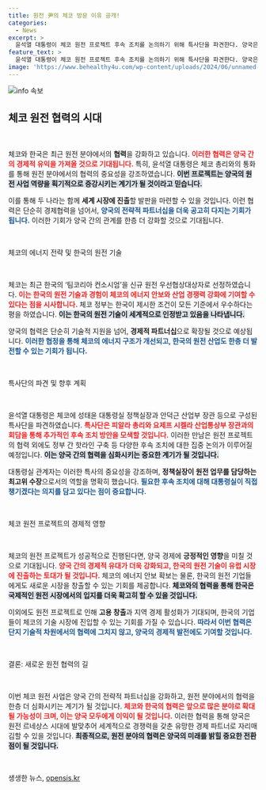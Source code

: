 ```yaml
---
title: 원전 尹의 체코 방문 이유 공개!
categories:
  - News
excerpt: >
  윤석열 대통령이 체코 원전 프로젝트 후속 조치를 논의하기 위해 특사단을 파견한다. 양국은 에너지 안보와 산업 경쟁력 강화를 위해 협력하며, 한국의 컨소시엄이 우선협상대상자로 선정된 가운데 전략적 파트너십을 더욱 공고히 다짐했다.
feature_text: >
  윤석열 대통령이 체코 원전 프로젝트 후속 조치를 논의하기 위해 특사단을 파견한다. 양국은 에너지 안보와 산업 경쟁력 강화를 위해 협력하며, 한국의 컨소시엄이 우선협상대상자로 선정된 가운데 전략적 파트너십을 더욱 공고히 다짐했다.
image: 'https://www.behealthy4u.com/wp-content/uploads/2024/06/unnamed-file.png'
---
```


<p><img src="https://www.behealthy4u.com/wp-content/uploads/2024/06/unnamed-file.png" alt="info 속보" /></p>

<h2 data-ke-size="size26">체코 원전 협력의 시대</h2>

<p data-ke-size="size16">&nbsp;</p>

<p>체코와 한국은 최근 원전 분야에서의 <b>협력</b>을 강화하고 있습니다. <b><span style="color: #ee2323;">이러한 협력은 양국 간의 경제적 유익을 가져올 것으로 기대됩니다.</span></b> 특히, 윤석열 대통령은 체코 총리와의 통화를 통해 원전 분야에서의 협력의 중요성을 강조하였습니다. <b><span style="background-color: #21538527;">이번 프로젝트는 양국의 원전 사업 역량을 획기적으로 증강시키는 계기가 될 것이라고 믿습니다.</span></b></p>

<p>이를 통해 두 나라는 함께 <b>세계 시장에 진출</b>할 발판을 마련할 수 있을 것입니다. 이런 협력은 단순히 경제협력을 넘어서, <b><span style="color: #1a5490;">양국의 전략적 파트너십을 더욱 공고히 다지는 기회가 됩니다.</span></b> 이러한 기회가 양국 간의 관계를 한층 더 강화할 것으로 기대됩니다.</p>

<p data-ke-size="size16">&nbsp;</p>

<p>체코의 에너지 전략 및 한국의 원전 기술</p>

<p data-ke-size="size16">&nbsp;</p>

<p>체코는 최근 한국의 ‘팀코리아 컨소시엄’을 신규 원전 우선협상대상자로 선정하였습니다. <b><span style="color: #ee2323;">이는 한국의 원전 기술과 경험이 체코의 에너지 안보와 산업 경쟁력 강화에 기여할 수 있다는 점을 시사합니다.</span></b> 체코 정부는 한국이 제시한 조건이 모든 기준에서 우수하다는 평을 하였습니다. <b><span style="background-color: #21538527;">이는 한국의 원전 기술이 세계적으로 인정받고 있음을 나타냅니다.</span></b></p>

<p>양국의 협력은 단순히 기술적 지원을 넘어, <b>경제적 파트너십</b>으로 확장될 것으로 예상됩니다. <b><span style="color: #1a5490;">이러한 협정을 통해 체코의 에너지 구조가 개선되고, 한국의 원전 산업도 한층 더 발전할 수 있는 기회가 됩니다.</span></b></p>

<p data-ke-size="size16">&nbsp;</p>

<p>특사단의 파견 및 향후 계획</p>

<p data-ke-size="size16">&nbsp;</p>

<p>윤석열 대통령은 체코에 성태윤 대통령실 정책실장과 안덕근 산업부 장관 등으로 구성된 특사단을 파견하였습니다. <b><span style="color: #ee2323;">특사단은 피알라 총리와 요제프 시켈라 산업통상부 장관과의 회담을 통해 추가적인 후속 조치 방안을 모색할 것입니다.</span></b> 이러한 만남은 원전 프로젝트의 협력 외에도 정부 간 핫라인 구축 등 다양한 후속 조치에 대한 집중 논의가 이루어질 예정입니다. <b><span style="background-color: #21538527;">이는 양국 간의 협력을 심화시키는 중요한 계기가 될 것입니다.</span></b></p>

<p>대통령실 관계자는 이러한 특사의 중요성을 강조하며, <b>정책실장이 원전 업무를 담당하는 최고위 수장</b>으로서의 역할을 명확히 했습니다. <b><span style="color: #1a5490;">필요한 후속 조치에 대해 대통령실이 직접 챙기겠다는 의지를 담고 있다는 점이 중요합니다.</span></b></p>

<p data-ke-size="size16">&nbsp;</p>

<p>체코 원전 프로젝트의 경제적 영향</p>

<p data-ke-size="size16">&nbsp;</p>

<p>체코의 원전 프로젝트가 성공적으로 진행된다면, 양국 경제에 <b>긍정적인 영향</b>을 미칠 것으로 기대됩니다. <b><span style="color: #ee2323;">양국 간의 경제적 유대가 더욱 강화되고, 한국의 원전 기술이 유럽 시장에 진출하는 토대가 될 것입니다.</span></b> 체코의 에너지 안보 확보는 물론, 한국의 원전 기업들에게도 새로운 시장을 창출할 수 있는 기회를 제공합니다. <b><span style="background-color: #21538527;">체코와의 협력을 통해 한국은 국제적인 원전 시장에서의 입지를 더욱 확고히 할 수 있을 것입니다.</span></b></p>

<p>이외에도 원전 프로젝트로 인해 <b>고용 창출</b>과 지역 경제 활성화가 기대되며, 한국의 기업들이 체코의 기술 시장에 진입할 수 있는 기회를 가질 수 있습니다. <b><span style="color: #1a5490;">따라서 이번 협력은 단지 기술적 차원에서의 협력에 그치지 않고, 양국의 경제적 발전에도 기여할 것입니다.</span></b></p>

<p data-ke-size="size16">&nbsp;</p>

<p>결론: 새로운 원전 협력의 길</p>

<p data-ke-size="size16">&nbsp;</p>

<p>이번 체코 원전 사업은 양국 간의 전략적 파트너십을 강화하고, 원전 분야에서의 협력을 한층 더 심화시키는 계기가 될 것입니다. <b><span style="color: #ee2323;">체코와 한국의 협력은 앞으로 많은 분야로 확대될 가능성이 크며, 이는 양국 모두에게 이익이 될 것입니다.</span></b> 이러한 협력을 통해 양국은 원전 르네상스 시대에 발맞추어 세계적으로 경쟁력을 갖춘 유망한 경제 파트너로 자리매김할 수 있을 것입니다. <b><span style="background-color: #21538527;">최종적으로, 원전 분야의 협력은 양국의 미래를 밝힐 중요한 <b>전환점</b>이 될 것입니다.</span></b></p>

<p data-ke-size="size16">&nbsp;</p>
생생한 뉴스, <a href="https://opensis.kr" rel="dofollow">opensis.kr</a>


